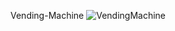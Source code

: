 Vending-Machine
![VendingMachine](https://user-images.githubusercontent.com/2299058/76686209-2c6b3000-65f0-11ea-9578-ef6364015d2b.PNG)
